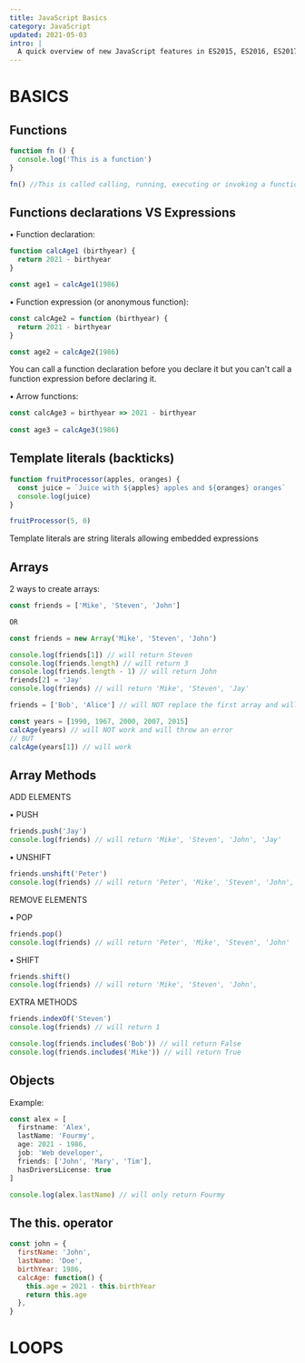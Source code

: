 ```yaml
---
title: JavaScript Basics
category: JavaScript
updated: 2021-05-03
intro: |
  A quick overview of new JavaScript features in ES2015, ES2016, ES2017, ES2018 and beyond.
---
```


# BASICS

## Functions

```js
function fn () {
  console.log('This is a function')
}

fn() //This is called calling, running, executing or invoking a function
```

## Functions declarations VS Expressions

• Function declaration:

```js
function calcAge1 (birthyear) {
  return 2021 - birthyear
}

const age1 = calcAge1(1986)
```

• Function expression (or anonymous function):

```js
const calcAge2 = function (birthyear) {
  return 2021 - birthyear
}

const age2 = calcAge2(1986)
```
You can call a function declaration before you declare it but you can't call a function expression before declaring it.

• Arrow functions:

```js
const calcAge3 = birthyear => 2021 - birthyear
  
const age3 = calcAge3(1986)
```


## Template literals (backticks)

```js
function fruitProcessor(apples, oranges) {
  const juice = `Juice with ${apples} apples and ${oranges} oranges`
  console.log(juice)
}

fruitProcessor(5, 0)
```
Template literals are string literals allowing embedded expressions


## Arrays

2 ways to create arrays:

```js
const friends = ['Mike', 'Steven', 'John']

OR

const friends = new Array('Mike', 'Steven', 'John')

```

```js
console.log(friends[1]) // will return Steven
console.log(friends.length) // will return 3
console.log(friends.length - 1) // will return John
friends[2] = 'Jay'
console.log(friends) // will return 'Mike', 'Steven', 'Jay'

friends = ['Bob', 'Alice'] // will NOT replace the first array and will throw an error

const years = [1990, 1967, 2000, 2007, 2015]
calcAge(years) // will NOT work and will throw an error
// BUT
calcAge(years[1]) // will work
```

## Array Methods

ADD ELEMENTS

• PUSH
```js
friends.push('Jay')
console.log(friends) // will return 'Mike', 'Steven', 'John', 'Jay'

```

• UNSHIFT
```js
friends.unshift('Peter')
console.log(friends) // will return 'Peter', 'Mike', 'Steven', 'John', 'Jay'

```

REMOVE ELEMENTS

• POP
```js
friends.pop()
console.log(friends) // will return 'Peter', 'Mike', 'Steven', 'John'

```

• SHIFT
```js
friends.shift()
console.log(friends) // will return 'Mike', 'Steven', 'John', 

```

EXTRA METHODS

```js
friends.indexOf('Steven')
console.log(friends) // will return 1 

console.log(friends.includes('Bob')) // will return False
console.log(friends.includes('Mike')) // will return True
```

## Objects

Example:

```js
const alex = [
  firstname: 'Alex',
  lastName: 'Fourmy',
  age: 2021 - 1986,
  job: 'Web developer',
  friends: ['John', 'Mary', 'Tim'],
  hasDriversLicense: true
]

console.log(alex.lastName) // will only return Fourmy
```

## The this. operator

```js
const john = {
  firstName: 'John',
  lastName: 'Doe',
  birthYear: 1986,
  calcAge: function() {
    this.age = 2021 - this.birthYear
    return this.age
  },
}
```

# LOOPS